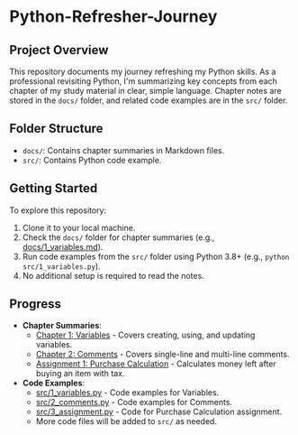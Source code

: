 # Python-Refresher-Journey
## Project Overview
This repository documents my journey refreshing my Python skills. As a professional revisiting Python, I'm summarizing key concepts from each chapter of my study material in clear, simple language. Chapter notes are stored in the `docs/` folder, and related code examples are in the `src/` folder.

## Folder Structure
- `docs/`: Contains chapter summaries in Markdown files.
- `src/`: Contains Python code example.

## Getting Started
To explore this repository:
1. Clone it to your local machine.
2. Check the `docs/` folder for chapter summaries (e.g., [docs/1_variables.md](docs/1_variables.md)).
3. Run code examples from the `src/` folder using Python 3.8+ (e.g., `python src/1_variables.py`).
4. No additional setup is required to read the notes.

## Progress
- **Chapter Summaries**:
  - [Chapter 1: Variables](docs/1_variables.md) - Covers creating, using, and updating variables.
  - [Chapter 2: Comments](docs/2_comments.md) - Covers single-line and multi-line comments.
  - [Assignment 1: Purchase Calculation](_docs/3_assignment.md) - Calculates money left after buying an item with tax.
- **Code Examples**:
  - [src/1_variables.py](src/1_variables.py) - Code examples for Variables.
  - [src/2_comments.py](src/2_comments.py) - Code examples for Comments.
  - [src/3_assignment.py](src/3_assignment.py) - Code for Purchase Calculation assignment.
  - More code files will be added to `src/` as needed.